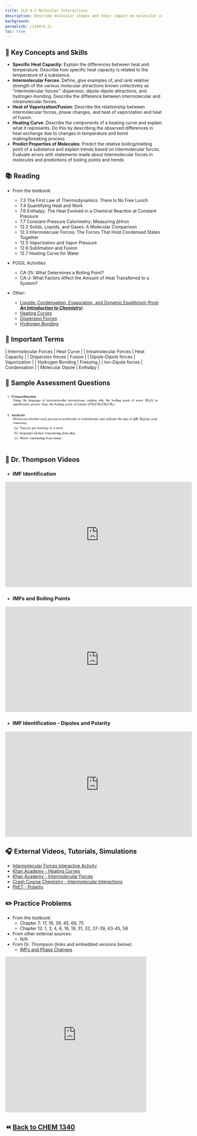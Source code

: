 ```yaml
---
title: SLO 4.2 Molecular Interactions
description: Describe molecular shapes and their impact on molecular interactions
background: 
permalink: /1340/4.2/
toc: true
---
```


## :key: Key Concepts and Skills
* **Specific Heat Capacity**: Explain the differences between heat and temperature. Describe how specific heat capacity is related to the temperature of a substance.
* **Intermolecular Forces**: Define, give examples of, and rank relative strength of the various molecular attractions known collectively as “intermolecular forces”: dispersion, dipole-dipole attractions, and hydrogen-bonding. Describe the difference between intermolecular and intramolecular forces.
* **Heat of Vaporization/Fusion**: Describe the relationship between intermolecular forces, phase changes, and heat of vaporization and heat of fusion. 
* **Heating Curve**: Describe the components of a heating curve and explain what it represents. Do this by describing the observed differences in heat exchange due to changes in temperature and bond making/breaking process
* **Predict Properties of Molecules**: Predict the relative boiling/melting point of a substance and explain trends based on intermolecular forces. Evaluate errors with statements made about intermolecular forces in molecules and predictions of boiling points and trends


## :books: Reading

* From the textbook:
    * 7.3 The First Law of Thermodynamics: There Is No Free Lunch
    * 7.4 Quantifying Heat and Work
    * 7.6 Enthalpy: The Heat Evolved in a Chemical Reaction at Constant Pressure
    * 7.7 Constant-Pressure Calorimetry: Measuring ΔHrxn
    * 12.2 Solids, Liquids, and Gases: A Molecular Comparison
    * 12.3 Intermolecular Forces: The Forces That Hold Condensed States Together
    * 12.5 Vaporization and Vapor Pressure
    * 12.6 Sublimation and Fusion
    * 12.7 Heating Curve for Water

* POGIL Activities
    * CA-25: What Determines a Boiling Point?
    * CA-J: What Factors Affect the Amount of Heat Transferred to a System?

* Other:
    * <a href="http://preparatorychemistry.com/Bishop_Chemistry_First.htm#Chapter%2014" target="_blank">Liquids: Condensation, Evaporation, and Dynamic Equilibrium (from ***An Introduction to Chemistry***)</a>
    * <a href="https://mccord.cm.utexas.edu/chembook/page.php?chnum=5&sect=9" target="_blank">Heating Curves</a>
    * <a href="https://www.chemguide.co.uk/atoms/bonding/vdw.html" target="_blank">Dispersion Forces</a>
    * <a href="https://www.chemguide.co.uk/atoms/bonding/hbond.html#top" target="_blank">Hydrogen Bonding</a>


## :paperclip: Important Terms

| Intermolecular Forces   | Heat Curve |
| Intramolecular Forces       | Heat Capacity  |
| Dispersion forces      | Fusion |
| Dipole-Dipole forces      |  Vaporization  |
| Hydrogen Bonding     |  Freezing |
| Ion-Dipole forces     |  Condensation  |
| Molecular Dipole      |  Enthalpy  |


## :memo: Sample Assessment Questions
![Sample assessment questions for CHEM 1340 SLO 4.2](/assets/theme/images/1340_4_dot_2_Sample.png "1340 SLO 4.2")

## :movie_camera: Dr. Thompson Videos

* ### IMF Identification
<iframe
    width="600"
    height="338"
    frameBorder="0"
    src="https://flip.com/s/7w-xyxzheV_wj81h?embed=true"
    webkitallowfullscreen
    mozallowfullscreen
    allowfullscreen
    allow="microphone; camera; display-capture"></iframe>

* ### IMFs and Boiling Points
<iframe
    width="600"
    height="338"
    frameBorder="0"
    src="https://flip.com/s/busRnXzHMUeKyF5R?embed=true"
    webkitallowfullscreen
    mozallowfullscreen
    allowfullscreen
    allow="microphone; camera; display-capture"></iframe>

* ### IMF Identification - Dipoles and Polarity
<iframe
    width="600"
    height="338"
    frameBorder="0"
    src="https://flip.com/s/YuuFH3M2M5VQsP6r?embed=true"
    webkitallowfullscreen
    mozallowfullscreen
    allowfullscreen
    allow="microphone; camera; display-capture"></iframe>


## :headphones: External Videos, Tutorials, Simulations

* <a href="https://www.wisc-online.com/learn/natural-science/chemistry/gch6804/intermolecular-forces" target="_blank">Intermolecular Forces Interactive Activity</a>
* <a href="https://www.youtube.com/watch?v=pKvo0XWZtjo&list=PLcDa2FhobHLvBMtlAJwg3PGy5_3gWjHWT&t=100s" target="_blank">Khan Academy - Heating Curves</a>
* <a href="https://www.youtube.com/watch?v=8qfzpJvsp04" target="_blank">Khan Academy - Intermolecular Forces</a>
* <a href="https://www.youtube.com/watch?v=PVL24HAesnc&list=PL8dPuuaLjXtPHzzYuWy6fYEaX9mQQ8oGr&index=24&t=280s" target="_blank">Crash Course Chemistry - Intermolecular Interactions</a>
* <a href="https://phet.colorado.edu/en/simulations/molecule-polarity" target="_blank">PhET - Polarity</a>


## :pencil2: Practice Problems
* From the textbook:
    * Chapter 7: 17, 19, 39, 45, 69, 75
    * Chapter 12: 1, 3, 4, 6, 18, 19, 31, 32, 37-39, 43-45, 58
* From other external sources: 
    * N/A
* From Dr. Thompson (links and embedded versions below):
    * <a href="https://docs.google.com/document/d/e/2PACX-1vT-9RjxdG7y6RegTIIa7u6ck8UHQc2xLiqHaysFOzZQaV7TeoQdZKATDhxjInTpeCQYbKsU6czbecrb/pub?" target="_blank">IMFs and Phase Changes</a>

<iframe 
    width="90%"
    height="500"
    frameBorder="0"
    src="https://docs.google.com/document/d/e/2PACX-1vT-9RjxdG7y6RegTIIa7u6ck8UHQc2xLiqHaysFOzZQaV7TeoQdZKATDhxjInTpeCQYbKsU6czbecrb/pub?embedded=true"></iframe>



## :rewind: [Back to CHEM 1340](../)
